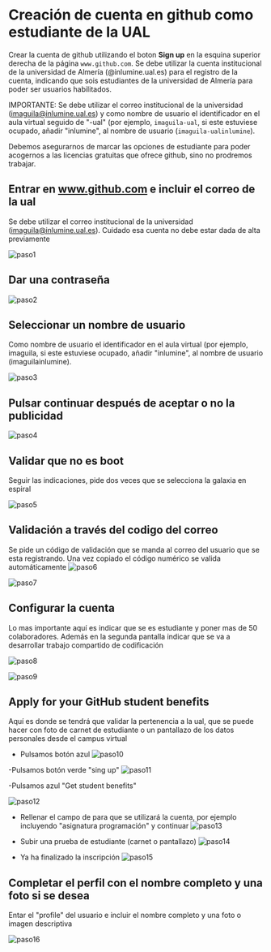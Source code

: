 <link rel="stylesheet" type="text/css" href="Inicio/estilo.css" media="screen" />

# Creación de cuenta en github como estudiante de la UAL

Crear la cuenta de github utilizando el boton **Sign up** en la esquina superior derecha de la página ```www.github.com```. Se debe utilizar la cuenta institucional de la universidad de Almería (@inlumine.ual.es) para el registro de la cuenta, indicando que sois estudiantes de la universidad de Almería para poder ser usuarios habilitados.

IMPORTANTE: Se debe utilizar el correo institucional de la universidad (imaguila@inlumine.ual.es) y como nombre de usuario el identificador en el aula virtual seguido de "-ual" (por ejemplo, ```imaguila-ual```, si este estuviese ocupado, añadir "inlumine", al nombre de usuario (```imaguila-ualinlumine```).

Debemos asegurarnos de marcar las opciones de estudiante para poder acogernos a las licencias gratuitas que ofrece github, sino no prodremos trabajar.


## Entrar en www.github.com e incluir el correo de la ual
 Se debe utilizar el correo institucional de la universidad (imaguila@inlumine.ual.es). Cuidado esa cuenta no debe estar dada de alta previamente

![paso1](Inicio/ini1.png)

## Dar una contraseña

![paso2](Inicio/ini2.png)

## Seleccionar un nombre de usuario
Como nombre de usuario el identificador en el aula 
virtual (por ejemplo, imaguila, si este 
estuviese ocupado, añadir "inlumine", al nombre de usuario (imaguilainlumine).


![paso3](Inicio/ini3.png)


## Pulsar continuar después de aceptar o no la publicidad

![paso4](Inicio/ini4.png)

## Validar que no es boot
Seguir las indicaciones, pide dos veces que se selecciona la galaxia en espiral

![paso5](Inicio/ini5.png)

## Validación a través del codigo del correo
Se pide un código de validación que se manda al correo del usuario que se esta registrando. Una vez copiado el código numérico se valida automáticamente
![paso6](Inicio/ini6.png)

![paso7](Inicio/ini7.png)

## Configurar la cuenta

Lo mas importante aquí es indicar que se es estudiante y poner mas de 50 colaboradores. Además en la segunda pantalla indicar que se va a desarrollar trabajo compartido de codificación

![paso8](Inicio/ini8.png)


![paso9](Inicio/ini9.png)

## Apply for your GitHub student benefits

Aquí es donde se tendrá que validar la pertenencia a la ual, que se puede hacer con foto de carnet de estudiante o un pantallazo de los datos personales desde el campus virtual

- Pulsamos botón azul
![paso10](Inicio/ini10.png)

-Pulsamos botón verde "sing up"
![paso11](Inicio/ini11.png)

-Pulsamos azul "Get student benefits"

![paso12](Inicio/ini12.png)

- Rellenar el campo de para que se utilizará la cuenta, por ejemplo incluyendo "asignatura programación" y continuar
![paso13](Inicio/ini13.png)

- Subir una prueba de estudiante (carnet o pantallazo)
![paso14](Inicio/ini14.png)

- Ya ha finalizado la inscripción 
![paso15](Inicio/ini15.png)

## Completar el perfil con el nombre completo y una foto si se desea

Entar el "profile" del usuario e incluir el nombre completo y una foto o imagen descriptiva 

![paso16](Inicio/ini16.png)

